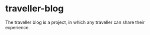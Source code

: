 # traveller-blog
The traveller blog is a project, in which any traveller can share their experience.
